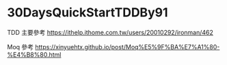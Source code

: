 # 30DaysQuickStartTDDBy91

TDD 主要參考
https://ithelp.ithome.com.tw/users/20010292/ironman/462

Moq 參考
https://xinyuehtx.github.io/post/Moq%E5%9F%BA%E7%A1%80-%E4%B8%80.html
